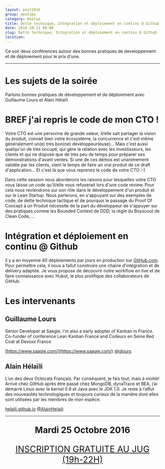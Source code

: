 ```yaml
---
layout: post2016
group: meetups
category: meetup
title: Dette technique, Intégration et déploiement en continu @ Github
date: 2016-10-11 08:00
slug: Dette technique, Intégration et déploiement en continu @ Github
location:
---
```

Ce soir deux conférences autour des bonnes pratiques de developpement et de déploiement pour le prix d'une. 


----

# Les sujets de la soirée

Parlons bonnes pratiques de développement et de déploiement avec Guillaume Lours et Alain Hélaïli


# BREF j'ai repris le code de mon CTO !

Votre CTO est une personne de grande valeur, il/elle sait partager la vision du produit, connait bien votre écosystème, la concurrence et c'est même généralement un(e) très bon(ne) developpeur(euse)...
Mais c'est aussi quelqu'un de très occupé, qui gère la relation avec les investisseurs, les clients et qui ne dispose que de très peu de temps pour préparer ses démonstrations d'avant ventes. Si une de ces démos est unanimement validée par les clients, vient le temps de faire un vrai produit de ce draft d'application... Et c'est là que vous reprenez le code de votre CTO :-)

Dans cette session nous aborderons les raisons pour lesquelles votre CTO vous laisse un code qu'il/elle vous refuserait lors d'une code review.
Pour cela nous reviendrons sur son rôle dans le développement d'un produit et sur le Lean Startup.
Nous parlerons, en s'appuyant sur des exemples de code, de dette technique tactique et de pourquoi le passage du Proof Of Concept à un Produit nécessite de la part du développeur de s'appuyer sur des pratiques comme les Bounded Context de DDD, la règle du Boyscout de Clean Code, ...


# Intégration et déploiement en continu @ Github

Il y a en moyenne 40 déploiements par jours en production sur <a href="http://github.com/" target="_blank">GitHub.com</a>. Pour permettre cela, il nous a fallut construire une chaine d’intégration et de delivery adaptée. Je vous propose de découvrir notre workflow en live et de faire connaissance avec Hubot, le plus prolifique des collaborateurs de GitHub.


# Les intervenants

## Guillaume Lours

Senior Developer at Saagie, i'm also a early adopter of Kanban in France. Co-funder of conference Lean Kanban France and Codeurs en Seine Red Coat at Devoxx France

[https://www.saagie.com/](https://www.saagie.com/) [@glours](https://twitter.com/glours)

## Alain Hélaïli

L’un des deux Octocats Français. Par conséquent, je fais tout, mais à moitié! Arrivé chez GitHub après être passé chez MongoDB, dynaTrace et BEA, j’ai démarré Linux avec le kernel 0.9 et Java avec le JDK 1.0. Je reste à l’affut des nouveautés technologiques et toujours curieux de la manière dont elles sont utilisées par les membres de mon espèce.

[helaili.github.io](helaili.github.io) [@AlainHelaili](https://twitter.com/AlainHelaili)


----

<p style="text-align: center; font-size: 200%;"><strong>Mardi 25 Octobre 2016</strong></p>
<p style="text-align: center; font-size: 200%;"><a title="Mardi 25 Octobre 2016 Inscriptions" href="https://www.eventbrite.fr/e/billets-normandy-jug-soiree-vertx-avec-clement-escoffier-25462677554" target="_blank">INSCRIPTION GRATUITE AU JUG (19h-22H)</a></p>


